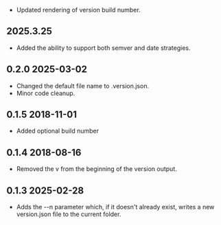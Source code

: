 * Updated rendering of version build number.

## 2025.3.25

* Added the ability to support both semver and date strategies.

## 0.2.0 2025-03-02
* Changed the default file name to .version.json.
* Minor code cleanup.

## 0.1.5 2018-11-01

* Added optional build number

## 0.1.4 2018-08-16

* Removed the v from the beginning of the version output.

## 0.1.3 2025-02-28

* Adds the --n parameter which, if it doesn't already exist, writes a new version.json file to the current folder.

